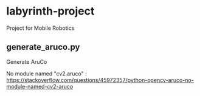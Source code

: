# labyrinth-project
Project for Mobile Robotics

generate_aruco.py
-----------------

Generate AruCo

No module named "cv2.aruco" : https://stackoverflow.com/questions/45972357/python-opencv-aruco-no-module-named-cv2-aruco
